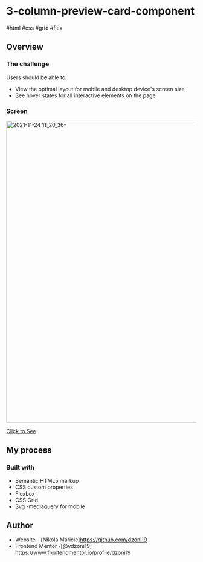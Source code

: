 # 3-column-preview-card-component
#html #css #grid #flex

## Overview

### The challenge

Users should be able to:

- View the optimal layout for mobile and desktop device's screen size
- See hover states for all interactive elements on the page

### Screen
<img width="799" alt="2021-11-24 11_20_36-" src="https://user-images.githubusercontent.com/63516391/143220578-e1b37801-e1a4-4f28-b2f5-5504690e4915.png">


<a href="https://dzoni19.github.io/3-column-preview-card-component/">Click to See</a>


## My process

### Built with

- Semantic HTML5 markup
- CSS custom properties
- Flexbox
- CSS Grid
- Svg
-mediaquery for mobile


## Author

- Website - [Nikola Maricic]https://github.com/dzoni19
- Frontend Mentor -[@ydzoni19] https://www.frontendmentor.io/profile/dzoni19




